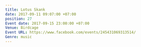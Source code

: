 ```yaml
---
title: Lotus Skank
date: 2017-09-11 09:07:00 +07:00
position: 27
Event date: 2017-09-15 23:00:00 +07:00
Venue: Birdcage
Event URL: https://www.facebook.com/events/245431069313514/
Genre: music
---
```



